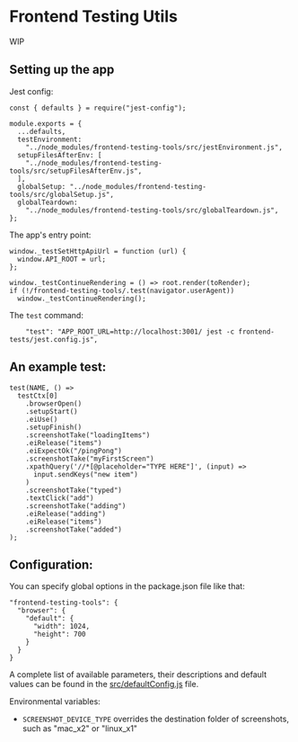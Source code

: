 # Frontend Testing Utils

WIP

## Setting up the app

Jest config:

```
const { defaults } = require("jest-config");

module.exports = {
  ...defaults,
  testEnvironment:
    "../node_modules/frontend-testing-tools/src/jestEnvironment.js",
  setupFilesAfterEnv: [
    "../node_modules/frontend-testing-tools/src/setupFilesAfterEnv.js",
  ],
  globalSetup: "../node_modules/frontend-testing-tools/src/globalSetup.js",
  globalTeardown:
    "../node_modules/frontend-testing-tools/src/globalTeardown.js",
};

```

The app's entry point:

```
window._testSetHttpApiUrl = function (url) {
  window.API_ROOT = url;
};

window._testContinueRendering = () => root.render(toRender);
if (!/frontend-testing-tools/.test(navigator.userAgent))
  window._testContinueRendering();
```

The `test` command:

```
    "test": "APP_ROOT_URL=http://localhost:3001/ jest -c frontend-tests/jest.config.js",

```

## An example test:

```
test(NAME, () =>
  testCtx[0]
    .browserOpen()
    .setupStart()
    .eiUse()
    .setupFinish()
    .screenshotTake("loadingItems")
    .eiRelease("items")
    .eiExpectOk("/pingPong")
    .screenshotTake("myFirstScreen")
    .xpathQuery('//*[@placeholder="TYPE HERE"]', (input) =>
      input.sendKeys("new item")
    )
    .screenshotTake("typed")
    .textClick("add")
    .screenshotTake("adding")
    .eiRelease("adding")
    .eiRelease("items")
    .screenshotTake("added")
);

```

## Configuration:

You can specify global options in the package.json file like that:

```
"frontend-testing-tools": {
  "browser": {
    "default": {
      "width": 1024,
      "height": 700
    }
  }
}
```

A complete list of available parameters, their descriptions and default values can be found in the [src/defaultConfig.js](./src/defaultConfig.js) file.

Environmental variables:

- `SCREENSHOT_DEVICE_TYPE` overrides the destination folder of screenshots, such as "mac_x2" or "linux_x1"
